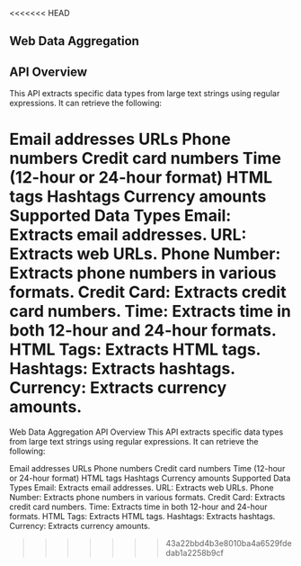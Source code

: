 <<<<<<< HEAD
## Web Data Aggregation 
## API Overview
 This API extracts specific data types from large text strings using regular expressions. It can retrieve the following:

Email addresses 
URLs 
Phone numbers 
Credit card numbers 
Time (12-hour or 24-hour format) 
HTML tags 
Hashtags Currency amounts 
Supported Data 
Types Email: 
Extracts email addresses. URL: Extracts web URLs. Phone Number: Extracts phone numbers in various formats. Credit Card: Extracts credit card numbers. Time: Extracts time in both 12-hour and 24-hour formats. HTML Tags: Extracts HTML tags. Hashtags: Extracts hashtags. Currency: Extracts currency amounts.
=======
Web Data Aggregation API
Overview
This API extracts specific data types from large text strings using regular expressions. It can retrieve the following:

Email addresses
URLs
Phone numbers
Credit card numbers
Time (12-hour or 24-hour format)
HTML tags
Hashtags
Currency amounts
Supported Data Types
Email: Extracts email addresses.
URL: Extracts web URLs.
Phone Number: Extracts phone numbers in various formats.
Credit Card: Extracts credit card numbers.
Time: Extracts time in both 12-hour and 24-hour formats.
HTML Tags: Extracts HTML tags.
Hashtags: Extracts hashtags.
Currency: Extracts currency amounts.
>>>>>>> 43a22bbd4b3e8010ba4a6529fdedab1a2258b9cf
